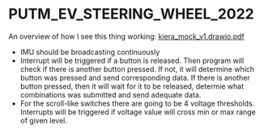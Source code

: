 # PUTM_EV_STEERING_WHEEL_2022

An overview of how I see this thing working:
[kiera_mock_v1.drawio.pdf](https://github.com/PUT-Motorsport/PUTM_EV_STEERING_WHEEL_2022/files/8193537/kiera_mock_v1.drawio.pdf)

* IMU should be broadcasting continuously
* Interrupt will be triggered if a button is released. Then program will check if there is another button pressed. If not, it will determine which button was pressed and send corresponding data. If there is another button pressed, then it will wait for it to be released, determie what combinations was submitted and send adequate data.
* For the scroll-like switches there are going to be 4 voltage thresholds. Interrupts will be triggered if voltage value will cross min or max range of given level.
